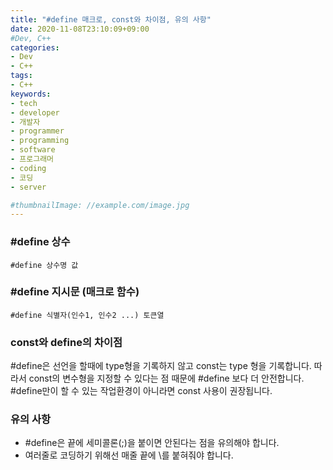 ```yaml
---
title: "#define 매크로, const와 차이점, 유의 사항"
date: 2020-11-08T23:10:09+09:00
#Dev, C++
categories:
- Dev
- C++
tags:
- C++
keywords:
- tech
- developer
- 개발자
- programmer
- programming
- software
- 프로그래머
- coding
- 코딩
- server

#thumbnailImage: //example.com/image.jpg
---
```


### #define 상수

```
#define 상수명 값
```



### #define 지시문 (매크로 함수)

```
#define 식별자(인수1, 인수2 ...) 토큰열
```

<!--more-->

### const와 define의 차이점

#define은 선언을 할때에 type형을 기록하지 않고 const는 type 형을 기록합니다. 따라서 const의 변수형을 지정할 수 있다는 점 때문에 #define 보다 더 안전합니다. #define만이 할 수 있는 작업환경이 아니라면 const 사용이 권장됩니다.

 

### 유의 사항

- #define은 끝에 세미콜론(;)을 붙이면 안된다는 점을 유의해야 합니다.
- 여러줄로 코딩하기 위해선 매줄 끝에 \\를 붙혀줘야 합니다.
